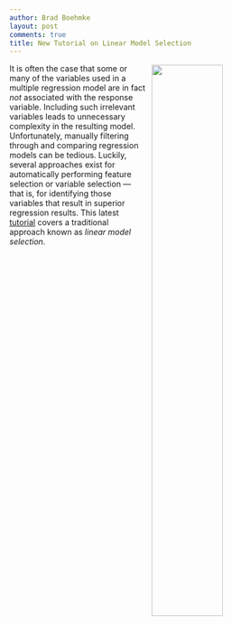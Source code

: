```yaml
---
author: Brad Boehmke
layout: post
comments: true
title: New Tutorial on Linear Model Selection
---
```


<img src="/public/images/analytics/model_selection/unnamed-chunk-6-1.png"  style="float:right; margin: 2px 0px 0px 10px; width: 50%; height: 50%;" />

It is often the case that some or many of the variables used in a multiple regression model are in fact *not* associated with the response variable. Including such irrelevant variables leads to unnecessary complexity in the resulting model. Unfortunately, manually filtering through and comparing regression models can be tedious. Luckily, several approaches exist for automatically performing feature selection or variable selection — that is, for identifying those variables that result in superior regression results. This latest [tutorial](http://wfu-r.github.io/model_selection) covers a traditional approach known as *linear model selection*.
